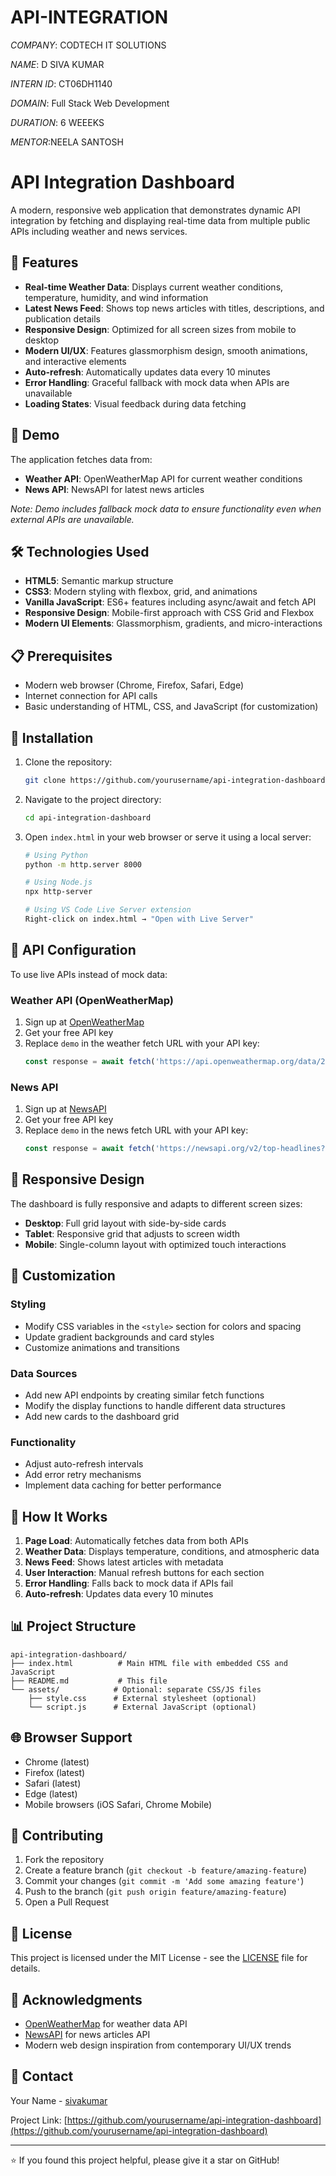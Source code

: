 # API-INTEGRATION 

*COMPANY*: CODTECH IT SOLUTIONS

*NAME*: D SIVA KUMAR

*INTERN ID*: CT06DH1140

*DOMAIN*: Full Stack Web Development

*DURATION*: 6 WEEEKS

*MENTOR*:NEELA SANTOSH

# API Integration Dashboard

A modern, responsive web application that demonstrates dynamic API integration by fetching and displaying real-time data from multiple public APIs including weather and news services.

## 🌟 Features

- **Real-time Weather Data**: Displays current weather conditions, temperature, humidity, and wind information
- **Latest News Feed**: Shows top news articles with titles, descriptions, and publication details
- **Responsive Design**: Optimized for all screen sizes from mobile to desktop
- **Modern UI/UX**: Features glassmorphism design, smooth animations, and interactive elements
- **Auto-refresh**: Automatically updates data every 10 minutes
- **Error Handling**: Graceful fallback with mock data when APIs are unavailable
- **Loading States**: Visual feedback during data fetching

## 🚀 Demo

The application fetches data from:
- **Weather API**: OpenWeatherMap API for current weather conditions
- **News API**: NewsAPI for latest news articles

*Note: Demo includes fallback mock data to ensure functionality even when external APIs are unavailable.*

## 🛠️ Technologies Used

- **HTML5**: Semantic markup structure
- **CSS3**: Modern styling with flexbox, grid, and animations
- **Vanilla JavaScript**: ES6+ features including async/await and fetch API
- **Responsive Design**: Mobile-first approach with CSS Grid and Flexbox
- **Modern UI Elements**: Glassmorphism, gradients, and micro-interactions

## 📋 Prerequisites

- Modern web browser (Chrome, Firefox, Safari, Edge)
- Internet connection for API calls
- Basic understanding of HTML, CSS, and JavaScript (for customization)

## 🔧 Installation

1. Clone the repository:
   ```bash
   git clone https://github.com/yourusername/api-integration-dashboard.git
   ```

2. Navigate to the project directory:
   ```bash
   cd api-integration-dashboard
   ```

3. Open `index.html` in your web browser or serve it using a local server:
   ```bash
   # Using Python
   python -m http.server 8000
   
   # Using Node.js
   npx http-server
   
   # Using VS Code Live Server extension
   Right-click on index.html → "Open with Live Server"
   ```

## 🔑 API Configuration

To use live APIs instead of mock data:

### Weather API (OpenWeatherMap)
1. Sign up at [OpenWeatherMap](https://openweathermap.org/api)
2. Get your free API key
3. Replace `demo` in the weather fetch URL with your API key:
   ```javascript
   const response = await fetch('https://api.openweathermap.org/data/2.5/weather?q=London&appid=YOUR_API_KEY&units=metric');
   ```

### News API
1. Sign up at [NewsAPI](https://newsapi.org/)
2. Get your free API key
3. Replace `demo` in the news fetch URL with your API key:
   ```javascript
   const response = await fetch('https://newsapi.org/v2/top-headlines?country=us&apiKey=YOUR_API_KEY');
   ```

## 📱 Responsive Design

The dashboard is fully responsive and adapts to different screen sizes:

- **Desktop**: Full grid layout with side-by-side cards
- **Tablet**: Responsive grid that adjusts to screen width
- **Mobile**: Single-column layout with optimized touch interactions

## 🎨 Customization

### Styling
- Modify CSS variables in the `<style>` section for colors and spacing
- Update gradient backgrounds and card styles
- Customize animations and transitions

### Data Sources
- Add new API endpoints by creating similar fetch functions
- Modify the display functions to handle different data structures
- Add new cards to the dashboard grid

### Functionality
- Adjust auto-refresh intervals
- Add error retry mechanisms
- Implement data caching for better performance

## 🔄 How It Works

1. **Page Load**: Automatically fetches data from both APIs
2. **Weather Data**: Displays temperature, conditions, and atmospheric data
3. **News Feed**: Shows latest articles with metadata
4. **User Interaction**: Manual refresh buttons for each section
5. **Error Handling**: Falls back to mock data if APIs fail
6. **Auto-refresh**: Updates data every 10 minutes

## 📊 Project Structure

```
api-integration-dashboard/
├── index.html          # Main HTML file with embedded CSS and JavaScript
├── README.md           # This file
└── assets/            # Optional: separate CSS/JS files
    ├── style.css      # External stylesheet (optional)
    └── script.js      # External JavaScript (optional)
```

## 🌐 Browser Support

- Chrome (latest)
- Firefox (latest)
- Safari (latest)
- Edge (latest)
- Mobile browsers (iOS Safari, Chrome Mobile)

## 🤝 Contributing

1. Fork the repository
2. Create a feature branch (`git checkout -b feature/amazing-feature`)
3. Commit your changes (`git commit -m 'Add some amazing feature'`)
4. Push to the branch (`git push origin feature/amazing-feature`)
5. Open a Pull Request

## 📝 License

This project is licensed under the MIT License - see the [LICENSE](LICENSE) file for details.

## 🙏 Acknowledgments

- [OpenWeatherMap](https://openweathermap.org/) for weather data API
- [NewsAPI](https://newsapi.org/) for news articles API
- Modern web design inspiration from contemporary UI/UX trends

## 📧 Contact

Your Name - [sivakumar](sivakumar041203@gmail.com) 

Project Link: [https://github.com/yourusername/api-integration-dashboard](https://github.com/yourusername/api-integration-dashboard)

---

⭐ If you found this project helpful, please give it a star on GitHub!
